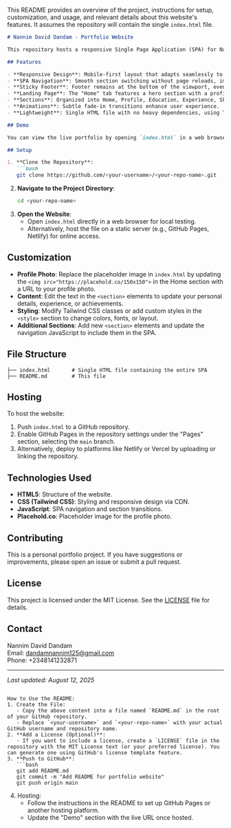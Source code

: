 This README provides an overview of the project, instructions for setup, customization, and usage, and relevant details about this website's features. It assumes the repository will contain the single `index.html` file.

```markdown
# Nannim David Dandam - Portfolio Website

This repository hosts a responsive Single Page Application (SPA) for Nannim David Dandam's professional CV/Resume/Portfolio. Built with HTML, CSS (via Tailwind CSS), and vanilla JavaScript, the website showcases my skills, education, work experience, and achievements as a PHP/Laravel Developer.

## Features

- **Responsive Design**: Mobile-first layout that adapts seamlessly to all screen sizes using Tailwind CSS.
- **SPA Navigation**: Smooth section switching without page reloads, implemented with vanilla JavaScript.
- **Sticky Footer**: Footer remains at the bottom of the viewport, even with minimal content.
- **Landing Page**: The "Home" tab features a hero section with a profile photo placeholder, gradient background, and call-to-action buttons, followed by a summary of expertise, innovation, and collaboration.
- **Sections**: Organized into Home, Profile, Education, Experience, Skills, and Achievements.
- **Animations**: Subtle fade-in transitions enhance user experience.
- **Lightweight**: Single HTML file with no heavy dependencies, using Tailwind CSS via CDN.

## Demo

You can view the live portfolio by opening `index.html` in a web browser or hosting it on a static file server like GitHub Pages, Netlify, or Vercel.

## Setup

1. **Clone the Repository**:
   ```bash
   git clone https://github.com/<your-username>/<your-repo-name>.git
   ```
2. **Navigate to the Project Directory**:
   ```bash
   cd <your-repo-name>
   ```
3. **Open the Website**:
   - Open `index.html` directly in a web browser for local testing.
   - Alternatively, host the file on a static server (e.g., GitHub Pages, Netlify) for online access.

## Customization

- **Profile Photo**: Replace the placeholder image in `index.html` by updating the `<img src="https://placehold.co/150x150">` in the Home section with a URL to your profile photo.
- **Content**: Edit the text in the `<section>` elements to update your personal details, experience, or achievements.
- **Styling**: Modify Tailwind CSS classes or add custom styles in the `<style>` section to change colors, fonts, or layout.
- **Additional Sections**: Add new `<section>` elements and update the navigation JavaScript to include them in the SPA.

## File Structure

```
├── index.html       # Single HTML file containing the entire SPA
├── README.md        # This file
```

## Hosting

To host the website:
1. Push `index.html` to a GitHub repository.
2. Enable GitHub Pages in the repository settings under the "Pages" section, selecting the `main` branch.
3. Alternatively, deploy to platforms like Netlify or Vercel by uploading or linking the repository.

## Technologies Used

- **HTML5**: Structure of the website.
- **CSS (Tailwind CSS)**: Styling and responsive design via CDN.
- **JavaScript**: SPA navigation and section transitions.
- **Placehold.co**: Placeholder image for the profile photo.

## Contributing

This is a personal portfolio project. If you have suggestions or improvements, please open an issue or submit a pull request.

## License

This project is licensed under the MIT License. See the [LICENSE](LICENSE) file for details.

## Contact

Nannim David Dandam  
Email: [dandamnannim125@gmail.com](mailto:dandamnannim125@gmail.com)  
Phone: +2348141232871

---
*Last updated: August 12, 2025*
```

How to Use the README:
1. Create the File:
   - Copy the above content into a file named `README.md` in the root of your GitHub repository.
   - Replace `<your-username>` and `<your-repo-name>` with your actual GitHub username and repository name.
2. **Add a License (Optional)**:
   - If you want to include a license, create a `LICENSE` file in the repository with the MIT License text (or your preferred license). You can generate one using GitHub's license template feature.
3. **Push to GitHub**:
   ```bash
   git add README.md
   git commit -m "Add README for portfolio website"
   git push origin main
   ```
4. Hosting:
   - Follow the instructions in the README to set up GitHub Pages or another hosting platform.
   - Update the "Demo" section with the live URL once hosted.

